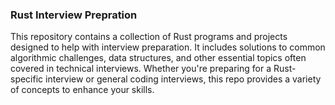 ### Rust Interview Prepration

This repository contains a collection of Rust programs and projects designed to help with interview preparation. It includes solutions to common algorithmic challenges, data structures, and other essential topics often covered in technical interviews. Whether you're preparing for a Rust-specific interview or general coding interviews, this repo provides a variety of concepts to enhance your skills.

